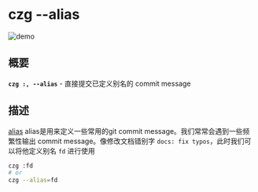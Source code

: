 # czg --alias

![demo](https://user-images.githubusercontent.com/40693636/176847992-23cbc56c-5487-4679-a84a-b4fe38a32b34.gif)

## 概要

**`czg :, --alias`** - 直接提交已定义别名的 commit message

## 描述

[alias](/config/engineer.html#alias) alias是用来定义一些常用的git commit message。我们常常会遇到一些频繁性输出 commit message。像修改文档错别字 `docs: fix typos`，此时我们可以将他定义别名 `fd` 进行使用

```bash
czg :fd
# or
czg --alias=fd
```
